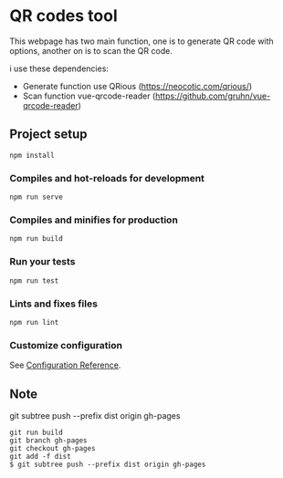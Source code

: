 # QR codes tool

This webpage has two main function, one is to generate QR code with options, another on is to scan the QR code.

i use these dependencies:
* Generate function use QRious (https://neocotic.com/qrious/)
* Scan function vue-qrcode-reader (https://github.com/gruhn/vue-qrcode-reader)



## Project setup
```
npm install
```

### Compiles and hot-reloads for development
```
npm run serve
```

### Compiles and minifies for production
```
npm run build
```

### Run your tests
```
npm run test
```

### Lints and fixes files
```
npm run lint
```

### Customize configuration
See [Configuration Reference](https://cli.vuejs.org/config/).


## Note

git subtree push --prefix dist origin gh-pages

```
git run build
git branch gh-pages
git checkout gh-pages
git add -f dist
$ git subtree push --prefix dist origin gh-pages
```
